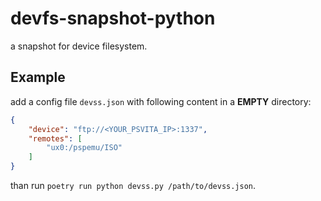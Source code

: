 # devfs-snapshot-python

a snapshot for device filesystem.

## Example

add a config file `devss.json` with following content in a **EMPTY** directory:

``` json
{
    "device": "ftp://<YOUR_PSVITA_IP>:1337",
    "remotes": [
        "ux0:/pspemu/ISO"
    ]
}
```

than run `poetry run python devss.py /path/to/devss.json`.
